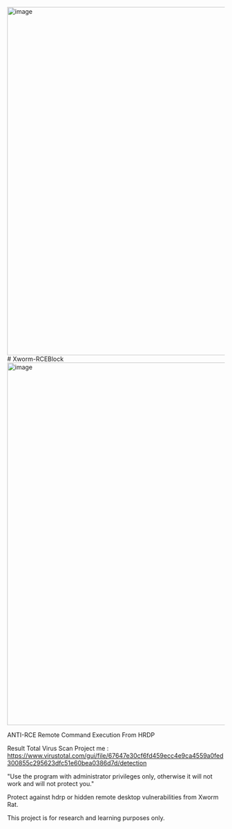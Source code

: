 <img width="1266" height="806" alt="image" src="https://github.com/user-attachments/assets/429b543e-38d3-4fe8-b16a-12c27df7f9d5" /># Xworm-RCEBlock
<img width="1334" height="839" alt="image" src="https://github.com/user-attachments/assets/3e03fe3e-eb13-4c96-ac7c-7b6ec807b902" />

ANTI-RCE Remote Command Execution From HRDP

Result Total Virus Scan Project me : https://www.virustotal.com/gui/file/67647e30cf6fd459ecc4e9ca4559a0fed300855c295623dfc51e60bea0386d7d/detection

"Use the program with administrator privileges only, otherwise it will not work and will not protect you."

Protect against hdrp or hidden remote desktop vulnerabilities from Xworm Rat.

This project is for research and learning purposes only.
